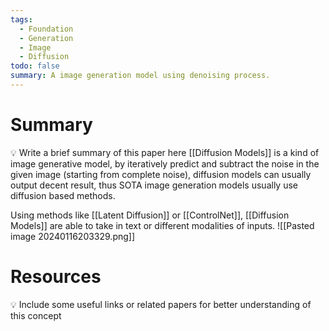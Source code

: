 ```yaml
---
tags:
  - Foundation
  - Generation
  - Image
  - Diffusion
todo: false
summary: A image generation model using denoising process.
---
```

# Summary
💡 Write a brief summary of this paper here
[[Diffusion Models]] is a kind of image generative model, by iteratively predict and subtract the noise in the given image (starting from complete noise), diffusion models can usually output decent result, thus SOTA image generation models usually use diffusion based methods.

Using methods like [[Latent Diffusion]] or [[ControlNet]], [[Diffusion Models]] are able to take in text or different modalities of inputs.
![[Pasted image 20240116203329.png]]
# Resources
💡 Include some useful links or related papers for better understanding of this concept



